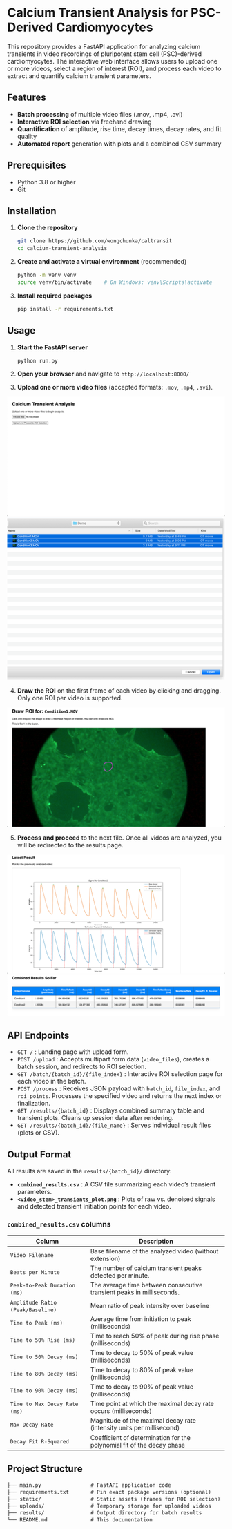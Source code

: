# Calcium Transient Analysis for PSC-Derived Cardiomyocytes

This repository provides a FastAPI application for analyzing calcium transients in video recordings of pluripotent stem cell (PSC)-derived cardiomyocytes. The interactive web interface allows users to upload one or more videos, select a region of interest (ROI), and process each video to extract and quantify calcium transient parameters.

## Features

- **Batch processing** of multiple video files (.mov, .mp4, .avi)  
- **Interactive ROI selection** via freehand drawing  
- **Quantification** of amplitude, rise time, decay times, decay rates, and fit quality  
- **Automated report** generation with plots and a combined CSV summary  

## Prerequisites

- Python 3.8 or higher  
- Git  

## Installation

1. **Clone the repository**  
   ```bash
   git clone https://github.com/wongchunka/caltransit
   cd calcium-transient-analysis
   ```

2. **Create and activate a virtual environment** (recommended)  
   ```bash
   python -m venv venv
   source venv/bin/activate    # On Windows: venv\Scripts\activate
   ```

3. **Install required packages**  
   ```bash
   pip install -r requirements.txt
   ```

## Usage

1. **Start the FastAPI server**  
   ```bash
   python run.py
   ```

2. **Open your browser** and navigate to `http://localhost:8000/`

3. **Upload one or more video files** (accepted formats: `.mov`, `.mp4`, `.avi`).

![caltransit_1.png](demo/caltransit_1.png)
![caltransit_2.png](demo/caltransit_2.png)

4. **Draw the ROI** on the first frame of each video by clicking and dragging. Only one ROI per video is supported.

![caltransit_3.png](demo/caltransit_3.png)

5. **Process and proceed** to the next file. Once all videos are analyzed, you will be redirected to the results page.

![caltransit_4.png](demo/caltransit_4.png)
![caltransit_5.png](demo/caltransit_5.png)

## API Endpoints

- `GET /` : Landing page with upload form.  
- `POST /upload` : Accepts multipart form data (`video_files`), creates a batch session, and redirects to ROI selection.  
- `GET /batch/{batch_id}/{file_index}` : Interactive ROI selection page for each video in the batch.  
- `POST /process` : Receives JSON payload with `batch_id`, `file_index`, and `roi_points`. Processes the specified video and returns the next index or finalization.  
- `GET /results/{batch_id}` : Displays combined summary table and transient plots. Cleans up session data after rendering.  
- `GET /results/{batch_id}/{file_name}` : Serves individual result files (plots or CSV).  

## Output Format

All results are saved in the `results/{batch_id}/` directory:

- **`combined_results.csv`** : A CSV file summarizing each video’s transient parameters.  
- **`<video_stem>_transients_plot.png`** : Plots of raw vs. denoised signals and detected transient initiation points for each video.  

### `combined_results.csv` columns

| Column                            | Description                                                                    |
|-----------------------------------|--------------------------------------------------------------------------------|
| `Video Filename`                  | Base filename of the analyzed video (without extension)                        |
| `Beats per Minute`                | The number of calcium transient peaks detected per minute.                     |
| `Peak-to-Peak Duration (ms)`      | The average time between consecutive transient peaks in milliseconds.          |
| `Amplitude Ratio (Peak/Baseline)` | Mean ratio of peak intensity over baseline                                     |
| `Time to Peak (ms)`               | Average time from initiation to peak (milliseconds)                            |
| `Time to 50% Rise (ms)`           | Time to reach 50% of peak during rise phase (milliseconds)                     |
| `Time to 50% Decay (ms)`          | Time to decay to 50% of peak value (milliseconds)                              |
| `Time to 80% Decay (ms)`          | Time to decay to 80% of peak value (milliseconds)                              |
| `Time to 90% Decay (ms)`          | Time to decay to 90% of peak value (milliseconds)                              |
| `Time to Max Decay Rate (ms)`     | Time point at which the maximal decay rate occurs (milliseconds)               |
| `Max Decay Rate`                  | Magnitude of the maximal decay rate (intensity units per millisecond)          |
| `Decay Fit R-Squared`             | Coefficient of determination for the polynomial fit of the decay phase         |

## Project Structure

```
├── main.py                # FastAPI application code
├── requirements.txt       # Pin exact package versions (optional)
├── static/                # Static assets (frames for ROI selection)
├── uploads/               # Temporary storage for uploaded videos
├── results/               # Output directory for batch results
└── README.md              # This documentation
```

